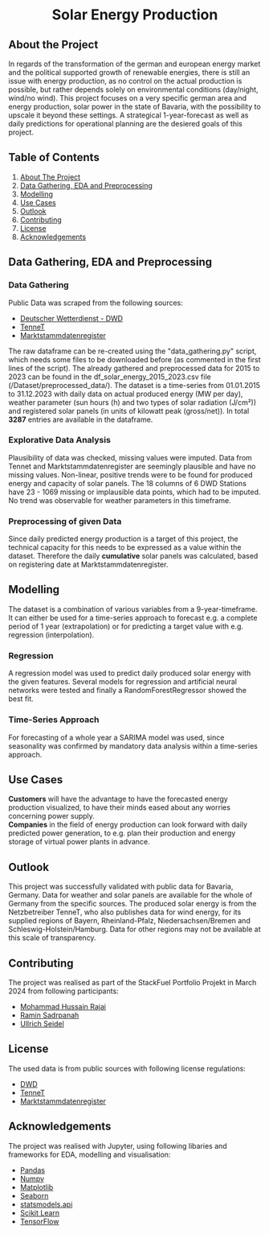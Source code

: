 # <p align="center">Solar Energy Production</p>

## About the Project <a name="about"></a>  

In regards of the transformation of the german and european energy market and the political supported growth of renewable energies, there is still an issue with energy production, as no control on the actual production is possible, but rather depends solely on environmental conditions (day/night, wind/no wind).
This project focuses on a very specific german area and energy production, solar power in the state of Bavaria, with the possibility to upscale it beyond these settings.
A strategical 1-year-forecast as well as daily predictions for operational planning are the desiered goals of this project.

## Table of Contents
1. [About The Project](#about)
2. [Data Gathering, EDA and Preprocessing](#eda)
3. [Modelling](#modelling)
4. [Use Cases](#use-cases)
5. [Outlook](#outlook)
6. [Contributing](#contributing)
7. [License](#license)
8. [Acknowledgements](acknowledgements)

## Data Gathering, EDA and Preprocessing <a name="eda"></a> 

### Data Gathering
Public Data was scraped from the following sources:
- [Deutscher Wetterdienst - DWD](https://opendata.dwd.de/)
- [TenneT](https://netztransparenz.tennet.eu/de/strommarkt/transparenz/transparenz-deutschland/netzkennzahlen/)
- [Marktstammdatenregister](https://www.marktstammdatenregister.de/MaStR/Einheit/Einheiten/OeffentlicheEinheitenuebersicht)

The raw dataframe can be re-created using the "data_gathering.py" script, which needs some files to be downloaded before (as commented in the first lines of the script). The already gathered and preprocessed data for 2015 to 2023 can be found in the df_solar_energy_2015_2023.csv file (/Dataset/preprocessed_data/). 
The dataset is a time-series from 01.01.2015 to 31.12.2023 with daily data on actual produced energy (MW per day), weather parameter (sun hours (h) and two types of solar radiation (J/cm²)) and registered solar panels (in units of kilowatt peak (gross/net)).
In total **3287** entries are available in the dataframe.

### Explorative Data Analysis

Plausibility of data was checked, missing values were imputed. Data from Tennet and Marktstammdatenregister are seemingly plausible and have no missing values. Non-linear, positive trends were to be found for produced energy and capacity of solar panels. The 18 columns of 6 DWD Stations have 23 - 1069 missing or implausible data points, which had to be imputed. No trend was observable for weather parameters in this timeframe.

### Preprocessing of given Data

Since daily predicted energy production is a target of this project, the technical capacity for this needs to be expressed as a value within the dataset. Therefore the daily **cumulative** solar panels was calculated, based on registering date at Marktstammdatenregister.  

## Modelling <a name="modelling"></a>
The dataset is a combination of various variables from a 9-year-timeframe. It can either be used for a time-series approach to forecast e.g. a complete period of 1 year (extrapolation) or for predicting a target value with e.g. regression (interpolation).

### Regression

A regression model was used to predict daily produced solar energy with the given features. Several models for regression and artificial neural networks were tested and finally a RandomForestRegressor showed the best fit.

### Time-Series Approach

For forecasting of a whole year a SARIMA model was used, since seasonality was confirmed by mandatory data analysis within a time-series approach.

## Use Cases <a name="use-cases"></a> 

**Customers** will have the advantage to have the forecasted energy production visualized, to have their minds eased about any worries concerning power supply. <br>
**Companies** in the field of energy production can look forward with daily predicted power generation, to e.g. plan their production and energy storage of virtual power plants in advance.

## Outlook <a name="outlook"></a> 

This project was successfully validated with public data for Bavaria, Germany. Data for weather and solar panels are available for the whole of Germany from the specific sources. The produced solar energy is from the Netzbetreiber TenneT, who also publishes data for wind energy, for its supplied regions of Bayern, Rheinland-Pfalz, Niedersachsen/Bremen and Schleswig-Holstein/Hamburg. Data for other regions may not be available at this scale of transparency.

## Contributing <a name="contributing"></a> 

The project was realised as part of the StackFuel Portfolio Projekt in March 2024 from following participants:
- [Mohammad Hussain Rajai](https://github.com/mhrajai)
- [Ramin Sadrpanah](https://github.com/raminsdp)
- [Ullrich Seidel](https://github.com/ullrich-seidel)

## License <a name="license"></a> 

The used data is from public sources with following license regulations:
- [DWD](https://www.dwd.de/DE/service/copyright/copyright_node.html)
- [TenneT](https://netztransparenz.tennet.eu/de/strommarkt/transparenz/)
- [Marktstammdatenregister](https://www.marktstammdatenregister.de/MaStR/Startseite/Impressum)

## Acknowledgements <a name="acknowledgements"></a> 

The project was realised with Jupyter, using following libaries and frameworks for EDA, modelling and visualisation:

- [Pandas](https://pandas.pydata.org/)
- [Numpy](https://numpy.org/)
- [Matplotlib](https://matplotlib.org/3.5.3/api/_as_gen/matplotlib.pyplot.html)
- [Seaborn](https://seaborn.pydata.org/)
- [statsmodels.api](https://www.statsmodels.org/stable/index.html)
- [Scikit Learn](https://scikit-learn.org/)
- [TensorFlow](https://www.tensorflow.org/)

